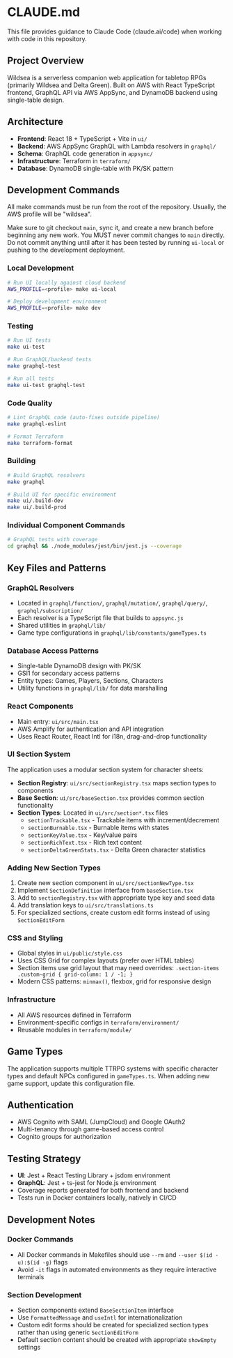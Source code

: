 # CLAUDE.md

This file provides guidance to Claude Code (claude.ai/code) when working with
code in this repository.

## Project Overview

Wildsea is a serverless companion web application for tabletop RPGs (primarily
Wildsea and Delta Green). Built on AWS with React TypeScript frontend, GraphQL
API via AWS AppSync, and DynamoDB backend using single-table design.

## Architecture

- **Frontend**: React 18 + TypeScript + Vite in `ui/`
- **Backend**: AWS AppSync GraphQL with Lambda resolvers in `graphql/`
- **Schema**: GraphQL code generation in `appsync/`
- **Infrastructure**: Terraform in `terraform/`
- **Database**: DynamoDB single-table with PK/SK pattern

## Development Commands

All make commands must be run from the root of the repository. Usually, the AWS
profile will be "wildsea".

Make sure to git checkout `main`, sync it, and create a new branch before
beginning any new work. You MUST never commit changes to `main` directly.  Do
not commit anything until after it has been tested by running `ui-local` or
pushing to the development deployment.

### Local Development

```bash
# Run UI locally against cloud backend
AWS_PROFILE=<profile> make ui-local

# Deploy development environment
AWS_PROFILE=<profile> make dev
```

### Testing

```bash
# Run UI tests
make ui-test

# Run GraphQL/backend tests  
make graphql-test

# Run all tests
make ui-test graphql-test
```

### Code Quality

```bash
# Lint GraphQL code (auto-fixes outside pipeline)
make graphql-eslint

# Format Terraform
make terraform-format
```

### Building

```bash
# Build GraphQL resolvers
make graphql

# Build UI for specific environment
make ui/.build-dev
make ui/.build-prod
```

### Individual Component Commands

```bash
# GraphQL tests with coverage
cd graphql && ./node_modules/jest/bin/jest.js --coverage
```

## Key Files and Patterns

### GraphQL Resolvers

- Located in `graphql/function/`, `graphql/mutation/`, `graphql/query/`, `graphql/subscription/`
- Each resolver is a TypeScript file that builds to `appsync.js`
- Shared utilities in `graphql/lib/`
- Game type configurations in `graphql/lib/constants/gameTypes.ts`

### Database Access Patterns

- Single-table DynamoDB design with PK/SK
- GSI1 for secondary access patterns
- Entity types: Games, Players, Sections, Characters
- Utility functions in `graphql/lib/` for data marshalling

### React Components

- Main entry: `ui/src/main.tsx`
- AWS Amplify for authentication and API integration
- Uses React Router, React Intl for i18n, drag-and-drop functionality

### UI Section System

The application uses a modular section system for character sheets:

- **Section Registry**: `ui/src/sectionRegistry.tsx` maps section types to components
- **Base Section**: `ui/src/baseSection.tsx` provides common section functionality
- **Section Types**: Located in `ui/src/section*.tsx` files
  - `sectionTrackable.tsx` - Trackable items with increment/decrement
  - `sectionBurnable.tsx` - Burnable items with states
  - `sectionKeyValue.tsx` - Key/value pairs
  - `sectionRichText.tsx` - Rich text content
  - `sectionDeltaGreenStats.tsx` - Delta Green character statistics

### Adding New Section Types

1. Create new section component in `ui/src/sectionNewType.tsx`
2. Implement `SectionDefinition` interface from `baseSection.tsx`
3. Add to `sectionRegistry.tsx` with appropriate type key and seed data
4. Add translation keys to `ui/src/translations.ts`
5. For specialized sections, create custom edit forms instead of using `SectionEditForm`

### CSS and Styling

- Global styles in `ui/public/style.css`
- Uses CSS Grid for complex layouts (prefer over HTML tables)
- Section items use grid layout that may need overrides: `.section-items .custom-grid { grid-column: 1 / -1; }`
- Modern CSS patterns: `minmax()`, flexbox, grid for responsive design

### Infrastructure

- All AWS resources defined in Terraform
- Environment-specific configs in `terraform/environment/`
- Reusable modules in `terraform/module/`

## Game Types

The application supports multiple TTRPG systems with specific character types
and default NPCs configured in `gameTypes.ts`. When adding new game support,
update this configuration file.

## Authentication

- AWS Cognito with SAML (JumpCloud) and Google OAuth2
- Multi-tenancy through game-based access control
- Cognito groups for authorization

## Testing Strategy

- **UI**: Jest + React Testing Library + jsdom environment
- **GraphQL**: Jest + ts-jest for Node.js environment
- Coverage reports generated for both frontend and backend
- Tests run in Docker containers locally, natively in CI/CD

## Development Notes

### Docker Commands

- All Docker commands in Makefiles should use `--rm` and `--user $(id -u):$(id -g)` flags
- Avoid `-it` flags in automated environments as they require interactive terminals

### Section Development

- Section components extend `BaseSectionItem` interface
- Use `FormattedMessage` and `useIntl` for internationalization
- Custom edit forms should be created for specialized section types rather than using generic `SectionEditForm`
- Default section content should be created with appropriate `showEmpty` settings
